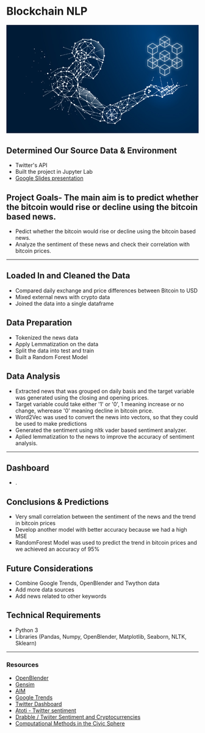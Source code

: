 # Blockchain NLP
![Image Credit:Bahrain This Week.com](images/ai-blockchain.jpeg)

## Determined Our Source Data & Environment
- Twitter's API
- Built the project in Jupyter Lab
- [Google Slides presentation](https://docs.google.com/presentation/d/1iUyEHhSnRBL9jjJk1DSg_f3G2os2I2VMZiwFwZWFQt4/edit#slide=id.gd5b15f0a3_5_26)


## Project Goals- The main aim is to predict whether the bitcoin would rise or decline using the bitcoin based news.
- Pedict whether the bitcoin would rise or decline using the bitcoin based news.
- Analyze the sentiment of these news and check their correlation with bitcoin prices.

---
## Loaded In and Cleaned the Data
- Compared daily exchange and price differences between Bitcoin to USD
- Mixed external news with crypto data
- Joined the data into a single dataframe

## Data Preparation
- Tokenized the news data
- Apply Lemmatization on the data
- Split the data into test and train
- Built a Random Forest Model

## Data Analysis
- Extracted news that was grouped on daily basis and the target variable was generated using the closing and opening prices.
- Target variable could take either '1' or '0', 1 meaning increase or no change, wherease '0' meaning decline in bitcoin price.  
- Word2Vec was used to convert the news into vectors, so that they could be used to make predictions
- Generated the sentiment using nltk vader based sentiment analyzer.
- Aplied lemmatization to the news to improve the accuracy of sentiment analysis. 

---
## Dashboard
- .

## Conclusions & Predictions
- Very small correlation between the sentiment of the news and the trend in bitcoin prices
- Develop another model with better accuracy because we had a high MSE
- RandomForest Model was used to predict the trend in bitcoin prices and we achieved an accuracy of 95%

## Future Considerations
- Combine Google Trends, OpenBlender and Twython data
- Add more data sources 
- Add news related to other keywords

## Technical Requirements
- Python 3
- Libraries (Pandas, Numpy, OpenBlender, Matplotlib, Seaborn, NLTK, Sklearn)

---
### Resources

- [OpenBlender](https://openblender.io/#/my_dashboard)
- [Gensim](https://www.geeksforgeeks.org/nlp-gensim-tutorial-complete-guide-for-beginners/)
- [AIM](https://analyticsindiamag.com/how-to-use-openblender-the-leading-data-blending-tool/)
- [Google Trends](https://towardsdatascience.com/google-trends-api-for-python-a84bc25db88f)
- [Twitter Dashboard](https://developer.twitter.com/en/portal/dashboard)
- [Atoti - Twitter sentiment](https://www.atoti.io/how-im-failing-my-twitter-sentiment-analysis-for-cryptocurrency-prediction/)
- [Drabble / Twiiter Sentiment and Cryptocurrencies](https://github.com/Drabble/TwitterSentimentAndCryptocurrencies)
- [Computational Methods in the Civic Sphere](http://2017.compciv.org/guide/topics/python-nonstandard-libraries/twython-guide/twitter-twython-api-basics.html#exploring-the-basics-of-the-twitter-api-with-twython)

